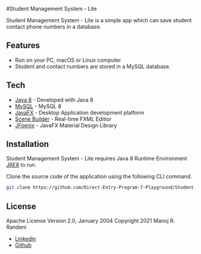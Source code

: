 #Student Management System - Lite

Student Management System - Lite is a simple app which can save student contact phone numbers in a database.

## Features
- Run on your PC, macOS or Linux computer
- Student and contact numbers are stored in a MySQL database.

## Tech
- [Java 8] - Developed with Java 8
- [MySQL] - MySQL 8  
- [JavaFX] - Desktop Application development platform
- [Scene Builder] - Real-time FXML Editior
- [JFoenix] - JavaFX Material Design Library

## Installation

Student Management System - Lite requires Java 8 Runtime Environment [JRE8](https://www.oracle.com/java/technologies/javase-jre8-downloads.html) to run.

Clone the source code of the application using the following CLI command.
```sh
git clone https://github.com/Direct-Entry-Program-7-Playground/Student-Management-System-Lite.git
```

## License
Apache License Version 2.0, January 2004
Copyright 2021 Manoj R. Randeni

- [Linkedin]
- [Github]


[dill]: <https://github.com/joemccann/dillinger>
[Java 8]: <https://www.oracle.com/java/technologies/javase/javase-jdk8-downloads.html>
[MySQL]: <https://www.mysql.com/>
[JavaFX]: <https://openjfx.io/>
[Scene Builder]: <https://gluonhq.com/products/scene-builder/>
[JFoenix]: <http://www.jfoenix.com/>
[Linkedin]: <https://www.linkedin.com/in/manojrandeni/>
[Github]: <https://github.com/ManojRAMR>
